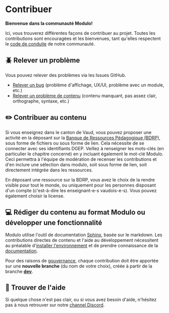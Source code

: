 # Contribuer

**Bienvenue dans la communauté Modulo!** 

Ici, vous trouverez différentes façons de contribuer au projet. Toutes les contributions sont encouragées et les bienvenues, tant qu'elles respectent le [code de conduite](CODE_OF_CONDUCT.md) de notre communauté.


## :beetle: Relever un problème
Vous pouvez relever des problèmes via les Issues GitHub. 

- [Relever un bug](https://github.com/edunumsec2/book/issues/new?assignees=redelman&labels=bug&template=bug-report.yml&title=%5BBug%5D%3A+) (problème d'affichage, UX/UI, problème avec un module, etc.)
- [Relever un problème de contenu](https://github.com/edunumsec2/book/issues/new?assignees=mihersch&labels=contenu&template=suggestion-contenu.yml&title=%5BContenu%5D%3A+) (contenu manquant, pas assez clair, orthographe, syntaxe, etc.)

## :pencil2: Contribuer au contenu
Si vous enseignez dans le canton de Vaud, vous pouvez proposer une activité en la déposant sur la
[Banque de Ressources Pédagogique (BDRP)](https://www.bdrp.ch), sous forme de fichiers ou sous forme
de lien. Cela nécessite de se connecter avec ses identifiants DGEP. Veillez à renseigner les mots-clés
(en particulier le chapitre concerné) en y incluant également le mot-clé Modulo. Ceci permettra à l'équipe
de modération de recenser les contributions et d'en inclure une sélection dans modulo, soit sous forme de lien,
soit directement intégrée dans les ressources.

En déposant une ressource sur la BDRP, vous avez le choix de la rendre visible pour tout le monde, ou uniquement
pour les personnes disposant d'un compte (c'est-à-dire les enseignant-e-s vaudois-e-s). Vous pouvez également choisir
la license. 

## 💻 Rédiger du contenu au format Modulo ou développer une fonctionnalité

Modulo utilise l'outil de documentation [Sphinx](https://www.sphinx-doc.org), basée sur le markdown. Les contributions directes de contenu et
l'aide au développement nécessitent au préalable d'[installer l'environnement](doc/installation.md)
et de prendre connaissance de la [documentation](doc/README.md).

Pour des raisons de [gouvernance](GOVERNANCE.md), chaque contribution doit être apportée sur une **nouvelle branche** (du nom de votre choix), créée à partir de la branche **[dev](https://github.com/edunumsec2/book/tree/dev)**.

## :raising_hand: Trouver de l'aide
Si quelque chose n'est pas clair, ou si vous avez besoin d'aide, n'hésitez pas à nous retrouver sur notre [channel Discord](https://discord.gg/b8qu79t6HQ).
